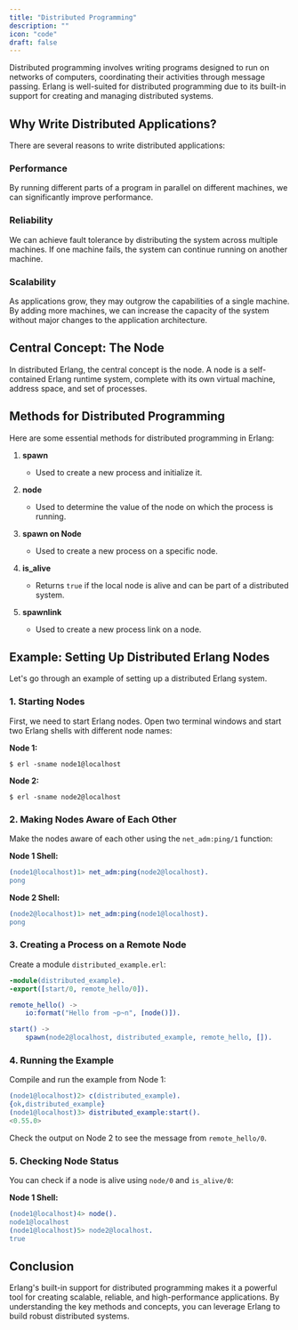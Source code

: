 ```yaml
---
title: "Distributed Programming"
description: ""
icon: "code"
draft: false
---
```


Distributed programming involves writing programs designed to run on networks of computers, coordinating their activities through message passing. Erlang is well-suited for distributed programming due to its built-in support for creating and managing distributed systems.

## Why Write Distributed Applications?

There are several reasons to write distributed applications:

### Performance
By running different parts of a program in parallel on different machines, we can significantly improve performance.

### Reliability
We can achieve fault tolerance by distributing the system across multiple machines. If one machine fails, the system can continue running on another machine.

### Scalability
As applications grow, they may outgrow the capabilities of a single machine. By adding more machines, we can increase the capacity of the system without major changes to the application architecture.

## Central Concept: The Node

In distributed Erlang, the central concept is the node. A node is a self-contained Erlang runtime system, complete with its own virtual machine, address space, and set of processes.

## Methods for Distributed Programming

Here are some essential methods for distributed programming in Erlang:

1. **spawn**
   - Used to create a new process and initialize it.
   
2. **node**
   - Used to determine the value of the node on which the process is running.
   
3. **spawn on Node**
   - Used to create a new process on a specific node.
   
4. **is_alive**
   - Returns `true` if the local node is alive and can be part of a distributed system.
   
5. **spawnlink**
   - Used to create a new process link on a node.

## Example: Setting Up Distributed Erlang Nodes

Let's go through an example of setting up a distributed Erlang system.

### 1. Starting Nodes

First, we need to start Erlang nodes. Open two terminal windows and start two Erlang shells with different node names:

**Node 1:**

```shell
$ erl -sname node1@localhost
```

**Node 2:**

```shell
$ erl -sname node2@localhost
```

### 2. Making Nodes Aware of Each Other

Make the nodes aware of each other using the `net_adm:ping/1` function:

**Node 1 Shell:**

```erlang
(node1@localhost)1> net_adm:ping(node2@localhost).
pong
```

**Node 2 Shell:**

```erlang
(node2@localhost)1> net_adm:ping(node1@localhost).
pong
```

### 3. Creating a Process on a Remote Node

Create a module `distributed_example.erl`:

```erlang
-module(distributed_example).
-export([start/0, remote_hello/0]).

remote_hello() ->
    io:format("Hello from ~p~n", [node()]).

start() ->
    spawn(node2@localhost, distributed_example, remote_hello, []).
```

### 4. Running the Example

Compile and run the example from Node 1:

```erlang
(node1@localhost)2> c(distributed_example).
{ok,distributed_example}
(node1@localhost)3> distributed_example:start().
<0.55.0>
```

Check the output on Node 2 to see the message from `remote_hello/0`.

### 5. Checking Node Status

You can check if a node is alive using `node/0` and `is_alive/0`:

**Node 1 Shell:**

```erlang
(node1@localhost)4> node().
node1@localhost
(node1@localhost)5> node2@localhost.
true
```

## Conclusion

Erlang's built-in support for distributed programming makes it a powerful tool for creating scalable, reliable, and high-performance applications. By understanding the key methods and concepts, you can leverage Erlang to build robust distributed systems.
